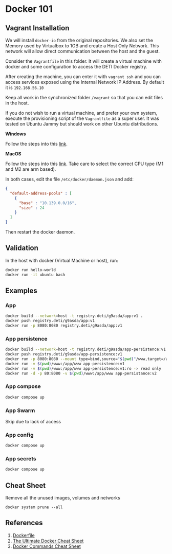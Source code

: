 # Docker 101

## Vagrant Installation

We will install `docker-io` from the original repositories.
We also set the Memory used by Virtualbox to 1GB and create a Host Only Network.
This network will allow direct communication between the host and the guest.

Consider the `Vagrantfile` in this folder. It will create a virtual machine with docker and some configuration to access the DETI
Docker registry.

After creating the machine, you can enter it with `vagrant ssh` and you can access services exposed using the Internal Network IP Address.
By default it is `192.168.56.10`

Keep all work in the synchronized folder `/vagrant` so that you can edit files in the host.

If you do not wish to run a virtual machine, and prefer your own system, execute the provisioning script of the `Vagrantfile` as a super user.
It was tested on Ubuntu Jammy but should work on other Ubuntu distributions. 

__Windows__

Follow the steps into this [link](https://docs.docker.com/desktop/windows/wsl/).

__MacOS__

Follow the steps into this [link](https://docs.docker.com/desktop/install/mac-install/).
Take care to select the correct CPU type (M1 and M2 are arm based).

In both cases, edit the file `/etc/docker/daemon.json` and add:
```json
{
  "default-address-pools" : [
    {
      "base" : "10.139.0.0/16",
      "size" : 24
    }
  ]
}
```

Then restart the docker daemon.


## Validation

In the host with docker (Virtual Machine or host), run:

```bash
docker run hello-world
docker run -it ubuntu bash
```

## Examples

### App

```bash
docker build --network=host -t registry.deti/g9asda/app:v1 .
docker push registry.deti/g9asda/app:v1
docker run -p 8080:8080 registry.deti/g9asda/app:v1
```

### App persistence

```bash
docker build --network=host -t registry.deti/g9asda/app-persistence:v1 .
docker push registry.deti/g9asda/app-persistence:v1
docker run -p 8080:8080 --mount type=bind,source="$(pwd)"/www,target=/app/www registry.deti/g9asda/app-persistence:v1
docker run -v $(pwd)/www:/app/www app-persistence:v1
docker run -v $(pwd)/www:/app/www app-persistence:v1:ro -> read only
docker run -d -p 80:8080 -v $(pwd)/www:/app/www app-persistance:v2
```

### App compose

```bash
docker compose up
```

### App Swarm

Skip due to lack of access

### App config

```bash
docker compose up
```

### App secrets

```bash
docker compose up
```

## Cheat Sheet

Remove all the unused images, volumes and networks

```
docker system prune --all
```

## References

1. [Dockerfile](https://docs.docker.com/engine/reference/builder/)
2. [The Ultimate Docker Cheat Sheet](https://dockerlabs.collabnix.com/docker/cheatsheet/)
3. [Docker Commands Cheat Sheet](https://pagertree.com/blog/docker-commands-cheat-sheet)